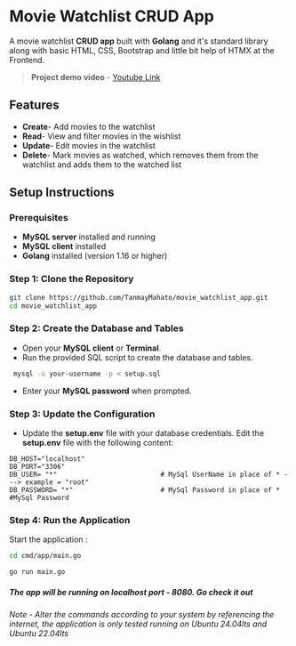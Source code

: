 # Movie Watchlist CRUD App

A movie watchlist **CRUD app** built with **Golang** and it's standard library along with basic HTML, CSS, Bootstrap and little bit help of HTMX at the Frontend.
> **Project demo video** - [Youtube Link](https://www.youtube.com/watch?v=cl4dCQGujK8)

## Features

- **Create**- Add movies to the watchlist
- **Read**- View and filter movies in the wishlist
- **Update**- Edit movies in the watchlist
- **Delete**- Mark movies as watched, which removes them from the watchlist and adds them to the watched list
  
## Setup Instructions

### Prerequisites

- **MySQL server** installed and running
- **MySQL client** installed
- **Golang** installed (version 1.16 or higher)
  
### Step 1: Clone the Repository

```sh
git clone https://github.com/TanmayMahato/movie_watchlist_app.git
cd movie_watchlist_app
```

### Step 2: Create the Database and Tables

- Open your **MySQL client** or **Terminal**.
- Run the provided SQL script to create the database and tables.

```sh
 mysql -u your-username -p < setup.sql
 ```

- Enter your **MySQL password** when prompted.

### Step 3: Update the Configuration

- Update the **setup.env** file with your database credentials.
Edit the **setup.env** file with the following content:

```env
DB_HOST="localhost"
DB_PORT="3306"
DB_USER= "*"                          # MySql UserName in place of * ---> example = "root"
DB_PASSWORD= "*"                      # MySql Password in place of *                     #MySql Password
```  

### Step 4: Run the Application

Start the application :  

```sh
cd cmd/app/main.go

go run main.go
```

##### The app will be running on localhost port - 8080. Go check it out

###### *Note - Alter the commands according to your system by referencing the internet, the application is only tested running on Ubuntu 24.04lts and Ubuntu 22.04lts*